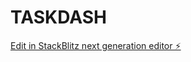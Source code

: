 # TASKDASH

[Edit in StackBlitz next generation editor ⚡️](https://stackblitz.com/~/github.com/Premraviraj/TASKDASH)